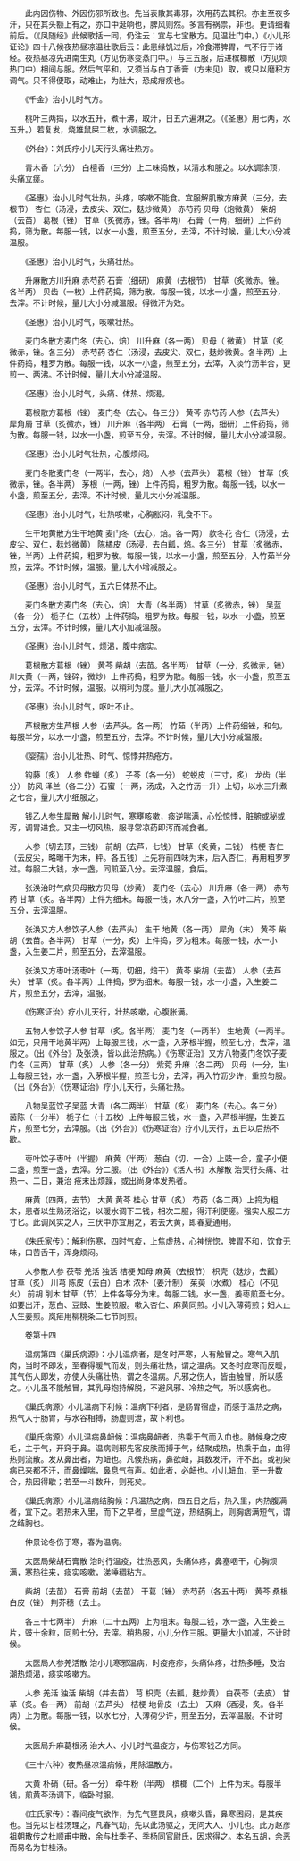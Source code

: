 <!-- { "loadSidebar": true } -->
　　此内因伤物、外因伤邪所致也。先当表散其毒邪，次用药去其积。亦主至夜多汗，只在其头额上有之，亦口中涎响也，脾风则然。多言有祸祟，非也。更请细看前后。（《凤随经》此候歌括一同，仍注云：宜与七宝散方。见温壮门中。）《小儿形证论》四十八候夜热昼凉温壮歌后云：此患缘饥过后，冷食滞脾胃，气不行于诸经。夜热昼凉先进南生丸（方见伤寒变蒸门中。）与三五服，后进槟榔散（方见烦热门中）相间与服。然后气平和，又须当与白丁香膏（方未见）取，或只以磨积方调气。只不得便取，动难止，为肚大，恐成疳疾也。

　　《千金》治小儿时气方。

　　桃叶三两捣，以水五升，煮十沸，取汁，日五六遍淋之。（《圣惠》用七两，水五升。）若复发，烧雄鼠屎二枚，水调服之。

　　《外台》：刘氏疗小儿天行头痛壮热方。

　　青木香（六分） 白檀香（三分）上二味捣散，以清水和服之。以水调涂顶，头痛立瘥。

　　《圣惠》治小儿时气壮热，头疼，咳嗽不能食。宜服解肌散方麻黄（三分，去根节） 杏仁（汤浸，去皮尖、双仁，麸炒微黄） 赤芍药 贝母（炮微黄） 柴胡（去苗） 葛根（锉） 甘草（炙微赤，锉。各半两） 石膏（一两，细研）上件药捣，筛为散。每服一钱，以水一小盏，煎至五分，去滓，不计时候，量儿大小分减温服。

　　《圣惠》治小儿时气，头痛壮热。

　　升麻散方川升麻 赤芍药 石膏（细研） 麻黄（去根节） 甘草（炙微赤。锉。各半两） 贝齿（一枚）上件药捣，筛为散。每服一钱，以水一小盏，煎至五分，去滓。不计时候，量儿大小分减温服。得微汗为效。

　　《圣惠》治小儿时气，咳嗽壮热。

　　麦门冬散方麦门冬（去心，焙） 川升麻（各一两） 贝母（ 微黄） 甘草（炙微赤，锉。各三分） 赤芍药 杏仁（汤浸，去皮尖、双仁，麸炒微黄。各半两）上件药捣，粗罗为散。每服一钱，以水一小盏，煎至五分，去滓，入淡竹沥半合，更煎一、两沸。不计时候，量儿大小分减温服。

　　《圣惠》治小儿时气，头痛、体热、烦渴。

　　葛根散方葛根（锉） 麦门冬（去心。各三分） 黄芩 赤芍药 人参（去芦头） 犀角屑 甘草（炙微赤，锉） 川升麻（各半两） 石膏（一两，细研）上件药捣，筛为散。每服一钱，以水一小盏，煎至五分，去滓。不计时候，量儿大小分减温服。

　　《圣惠》治小儿时气壮热，心腹烦闷。

　　麦门冬散麦门冬（一两半，去心，焙） 人参（去芦头） 葛根（锉） 甘草（炙微赤，锉。各半两） 茅根（一两，锉）上件药捣，粗罗为散。每服一钱，以水一小盏，煎至五分，去滓。不计时候，量儿大小分减温服。

　　《圣惠》治小儿时气，壮热咳嗽，心胸胀闷，乳食不下。

　　生干地黄散方生干地黄 麦门冬（去心，焙。各一两） 款冬花 杏仁（汤浸，去皮尖、双仁，麸炒微黄） 陈橘皮（汤浸，去白瓤，焙。各三分） 甘草（炙微赤，锉，半两）上件药捣，粗罗为散。每服一钱，以水一小盏，煎至五分，入竹茹半分煎，去滓。不计时候，温服。量儿大小增减服之。

　　《圣惠》治小儿时气，五六日体热不止。

　　麦门冬散方麦门冬（去心，焙） 大青（各半两） 甘草（炙微赤，锉） 吴蓝（各一分） 栀子仁（五枚）上件药捣，粗罗为散。每服一钱，以水一小盏，煎至五分，去滓。不计时候，量儿大小加减温服。

　　《圣惠》治小儿时气，烦渴，腹中痞实。

　　葛根散方葛根（锉） 黄芩 柴胡（去苗。各半两） 甘草（一分，炙微赤，锉） 川大黄（一两，锉碎，微炒）上件药捣，粗罗为散。每服一钱，水一小盏，煎至五分，去滓。不计时候，温服。以稍利为度。量儿大小加减服之。

　　《圣惠》治小儿时气，呕吐不止。

　　芦根散方生芦根 人参（去芦头。各一两） 竹茹（半两）上件药细锉，和匀。每服半分，以水一小盏，煎至五分，去滓。不计时候，量儿大小分减温服。

　　《婴孺》治小儿壮热、时气、惊悸并热疮方。

　　钩藤（炙） 人参 蚱蝉（炙） 子芩（各一分） 蛇蜕皮（三寸，炙） 龙齿（半分） 防风 泽兰（各二分）石蜜（一两，汤成，入之竹沥一升）上切，以水三升煮之七合，量儿大小细服之。

　　钱乙人参生犀散 解小儿时气，寒壅咳嗽，痰逆喘满，心忪惊悸，脏腑或秘或泻，调胃进食。又主一切风热，服寻常凉药即泻而减食者。

　　人参（切去顶，三钱） 前胡（去芦，七钱） 甘草（炙黄，二钱） 桔梗 杏仁（去皮尖，略曝干为末，秤。各五钱）上先将前四味为末，后入杏仁，再用粗罗罗过。每服二大钱，水一盏，同煎至八分。去滓温服，食后。

　　张涣治时气病贝母散方贝母（炒黄） 麦门冬（去心） 川升麻（各一两） 赤芍药 甘草（炙。各半两）上件为细末。每服一钱，水八分一盏，入竹叶二片，煎至五分，去滓温服。

　　张涣又方人参饮子人参（去芦头） 生干 地黄（各一两） 犀角（末） 黄芩 柴胡（去苗。各半两） 甘草（一分，炙）上件捣，罗为粗末。每服一钱，水一小盏，入生姜二片，煎至五分，去滓温服。

　　张涣又方枣叶汤枣叶（一两，切细，焙干） 黄芩 柴胡（去苗） 人参（去芦头） 甘草（炙。各半两）上件捣，罗为细末。每服一钱，水一小盏，入生姜二片，煎至五分，去滓，温服。

　　《伤寒证治》疗小儿天行，壮热咳嗽，心腹胀满。

　　五物人参饮子人参 甘草（炙。各半两） 麦门冬（一两半） 生地黄（一两半。如无，只用干地黄半两）上每服三钱，水一盏，入茅根半握，煎至七分，去滓，温服之。（出《外台》及张涣，皆以此治热病。）《伤寒证治》又方八物麦门冬饮子麦门冬（三两） 甘草（炙） 人参（各一分） 紫菀 升麻（各二两） 贝母（一分，生）上每服三钱，水一盏，入茅根半握，煎至七分，去滓，再入竹沥少许，重煎匀服。（出《外台》）《伤寒证治》疗小儿天行，头痛壮热。

　　八物吴蓝饮子吴蓝 大青（各二两半） 甘草（炙） 麦门冬（去心。各三分） 茵陈（一分半） 栀子仁（十五枚）上件每服三钱，水一盏，入芦根半握，生姜五片，煎至七分，去滓服。（出《外台》）《伤寒证治》疗小儿天行，五日以后热不歇。

　　枣叶饮子枣叶（半握） 麻黄（半两） 葱白（切，一合）上豉一合，童子小便二盏，煎至一盏，去滓。分二服。（出《外台》）《活人书》水解散 治天行头痛、壮热一、二日，兼治 疮末出烦躁，或出尚身体发热者。

　　麻黄（四两，去节） 大黄 黄芩 桂心 甘草（炙） 芍药（各二两）上捣为粗末，患者以生熟汤浴讫，以暖水调下二钱，相次二服，得汗利便瘥。强实人服二方寸匕。此调风实之人，三伏中亦宜用之，若去大黄，即春夏通用。

　　《朱氏家传》：解利伤寒，四时气疫，上焦虚热，心神恍惚，脾胃不和，饮食无味，口苦舌干，浑身烦闷。

　　人参散人参 茯苓 羌活 独活 桔梗 知母 麻黄（去根节） 枳壳（麸炒，去瓤） 甘草（炙） 川芎 陈皮（去白）白术 浓朴（姜汁制） 茱萸（水煮） 桂心（不见火） 前胡 削木 甘草（节）上件各等分为末。每服二钱，水一盏，姜枣煎至七分。如要出汗，葱白、豆豉、生姜煎服。嗽入杏仁、麻黄同煎。小儿入薄荷煎；妇人止入生姜煎。岚疟用柳桃条二七节同煎。

　　卷第十四

　　温病第四《巢氏病源》：小儿温病者，是冬时严寒，人有触冒之。寒气入肌肉，当时不即发，至春得暖气而发，则头痛壮热，谓之温病。又冬时应寒而反暖，其气伤人即发，亦使人头痛壮热，谓之冬温病。凡邪之伤人，皆由触冒，所以感之。小儿虽不能触冒，其乳母抱持解脱，不避风邪、冷热之气，所以感病也。

　　《巢氏病源》小儿温病下利候：温病下利者，是肠胃宿虚，而感于温热之病，热气入于肠胃，与水谷相搏，肠虚则泄，故下利也。

　　《巢氏病源》小儿温病鼻衄候：温病鼻衄者，热乘于气而入血也。肺候身之皮毛，主于气，开窍于鼻。温病则邪先客皮肤而搏于气，结聚成热，热乘于血，血得热则流散。发从鼻出者，为衄也。凡候热病，鼻欲衄，其数发汗，汗不出。或初染病已来都不汗，而鼻燥喘，鼻息气有声。如此者，必衄也。小儿衄血，至一升数合，热因得歇；若至一斗数升，则死矣。

　　《巢氏病源》小儿温病结胸候：凡温热之病，四五日之后，热入里，内热腹满者，宜下之。若热未入里，而下之早者，里虚气逆，热结胸上，则胸痞满短气，谓之结胸也。

　　仲景论冬伤于寒，春为温病。

　　太医局柴胡石膏散 治时行温疫，壮热恶风，头痛体疼，鼻塞咽干，心胸烦满，寒热往来，痰实咳嗽，涕唾稠粘方。

　　柴胡（去苗） 石膏 前胡（去苗） 干葛（锉） 赤芍药（各五十两） 黄芩 桑根白皮（锉） 荆芥穗（去土。

　　各三十七两半） 升麻（二十五两）上为粗末。每服二钱，水一盏，入生姜三片，豉十余粒，同煎七分，去滓。稍热服，小儿分作三服。更量大小加减，不计时候。

　　太医局人参羌活散 治小儿寒邪温病，时疫疮疹，头痛体疼，壮热多睡，及治潮热烦渴，痰实咳嗽方。

　　人参 羌活 独活 柴胡（并去苗） 芎 枳壳（去瓤，麸炒黄） 白茯苓（去皮） 甘草（炙。各一两） 前胡（去芦头） 桔梗 地骨皮（去土） 天麻（酒浸，炙。各半两）上为散。每服一钱，以水七分，入薄荷少许，煎至五分，去滓温服。不计时候。

　　太医局升麻葛根汤 治大人、小儿时气温疫方，与伤寒钱乙方同。

　　《三十六种》夜热昼凉温病候，用除温散方。

　　大黄 朴硝（研。各一分） 牵牛粉（半两） 槟榔（二个）上件为末。每服半钱，煎黄芩汤调下，临卧时服。

　　《庄氏家传》：春间疫气欲作，为先气壅畏风，痰嗽头昏，鼻寒困闷，是其疾也。当先以甘桂汤理之，凡春气动，先以此汤驱之，无问大人、小儿也。此方赵彦祖朝散传之杜顺甫中散，余与杜季子、季杨同官尉氏，因求得之。本名五胡，余恶而易名为甘桂汤。


